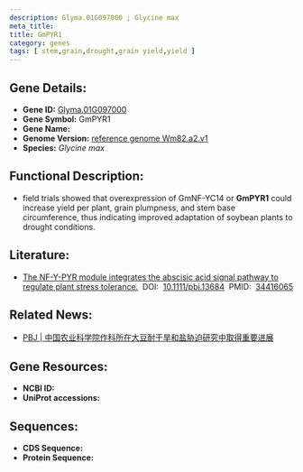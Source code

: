 ```yaml
---
description: Glyma.01G097000 ; Glycine max
meta_title:
title: GmPYR1
category: genes
tags: [ stem,grain,drought,grain yield,yield ]
---
```


## Gene Details:
- **Gene ID:**	[Glyma.01G097000](https://www.maizegdb.org/gene_center/gene/Glyma.01G097000)
- **Gene Symbol:** GmPYR1
- **Gene Name:** 
- **Genome Version:** [reference genome Wm82.a2.v1]()
- **Species:** *Glycine max*

## Functional Description:
   - field trials showed that overexpression of GmNF-YC14 or **GmPYR1** could increase yield per plant, grain plumpness, and stem base circumference, thus indicating improved adaptation of soybean plants to drought conditions.

## Literature:
   - [The NF-Y-PYR module integrates the abscisic acid signal pathway to regulate plant stress tolerance.]( https://onlinelibrary.wiley.com/doi/10.1111/pbi.13684)&nbsp;&nbsp;DOI:&nbsp;&nbsp;[10.1111/pbi.13684](https://onlinelibrary.wiley.com/doi/10.1111/pbi.13684)&nbsp;&nbsp;PMID:&nbsp;&nbsp;[34416065](https://pubmed.ncbi.nlm.nih.gov/34416065/)

## Related News:
   - [PBJ | 中国农业科学院作科所在大豆耐干旱和盐胁迫研究中取得重要进展](https://mp.weixin.qq.com/s?__biz=Mzg3MDEwNDEyMg==&mid=2247516033&idx=2&sn=30b118a1c66cba73aca6d2db88d500bd&chksm=ce9012d4f9e79bc23b54d458f0fba79c3d15e78c01d0b71a7c66dbee75a419b79b8aec856d24&scene=27#wechat_redirect)

## Gene Resources:
- **NCBI ID:** [](https://www.ncbi.nlm.nih.gov/gene/?term=)
- **UniProt accessions:** [](https://www.uniprot.org/uniprotkb//entry)

## Sequences:
- **CDS Sequence:**
- **Protein Sequence:**

